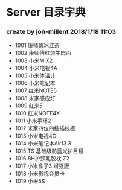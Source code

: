 # Server 目录字典
### create by jon-millent 2018/1/18 11:03

* 1001 康师傅冰红茶
* 1002 康师傅红烧牛肉面
* 1003 小米MIX2
* 1004 小米电视4A
* 1005 小米体温计
* 1006 小米笔记本
* 1007 红米NOTE5
* 1008 米家感应灯
* 1009 红米5
* 1010 红米NOTE4X
* 1011 小米手环2
* 1012 米家四位四控插线板
* 1013 小米电视4C
* 1014 小米笔记本Air13.3
* 1015 TS 基础级防蓝光护目镜
* 1016 8H护颈乳胶枕 Z2
* 1017 小米盒子3 增强版
* 1018 小米影视会员卡
* 1019 小米5S
